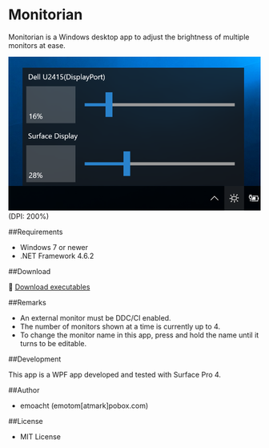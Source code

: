 ﻿Monitorian
==========

Monitorian is a Windows desktop app to adjust the brightness of multiple monitors at ease.

![Screenshot](Images/Screenshot.png)<br>
(DPI: 200%)

##Requirements

 * Windows 7 or newer
 * .NET Framework 4.6.2

##Download

:floppy_disk: [Download executables](https://github.com/emoacht/Monitorian/releases/download/0.9.5/Monitorian095.zip)

##Remarks

 - An external monitor must be DDC/CI enabled.
 - The number of monitors shown at a time is currently up to 4.
 - To change the monitor name in this app, press and hold the name until it turns to be editable.

##Development

This app is a WPF app developed and tested with Surface Pro 4.

##Author

 - emoacht (emotom[atmark]pobox.com)

##License

 - MIT License
